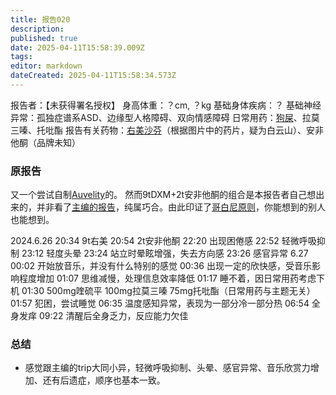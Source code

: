 ```yaml
---
title: 报告020
description: 
published: true
date: 2025-04-11T15:58:39.009Z
tags: 
editor: markdown
dateCreated: 2025-04-11T15:58:34.573Z
---
```


﻿报告者：【未获得署名授权】
身高体重：？cm, ？kg
基础身体疾病：？
基础神经异常：孤独症谱系ASD、边缘型人格障碍、双向情感障碍
日常用药：[狗屎](/QTP/)、拉莫三嗪、托吡酯
报告有关药物：[右美沙芬](/DXM/)（根据图片中的药片，疑为白云山）、安非他酮（品牌未知）

### 原报告
又一个尝试自制[Auvelity](/NMDA%E6%8A%97%E6%8A%91%E9%83%81/#%E5%B7%B2%E4%B8%8A%E5%B8%82)的。
然而9tDXM+2t安非他酮的组合是本报告者自己想出来的，并非看了[主编的报告](/report/RP010/)，纯属巧合。由此印证了[哥白尼原则](https://en.wikipedia.org/wiki/Copernican_principle)，你能想到的别人也能想到。

2024.6.26
20:34	9t右美 
20:54	2t安非他酮 
22:20	出现困倦感 
22:52	轻微呼吸抑制 
23:12	轻度头晕 
23:24	站立时晕眩增强，失去方向感 
23:26	感官异常 
6.27 00:02	开始放音乐，并没有什么特别的感觉 
00:36	出现一定的欣快感，受音乐影响程度增加 
01:07	思维减慢，处理信息效率降低 
01:17	睡不着，因日常用药考虑下机 
01:30	500mg喹硫平 100mg拉莫三嗪 75mg托吡酯（日常用药与主题无关） 
01:57	犯困，尝试睡觉 
06:35	温度感知异常，表现为一部分冷一部分热
06:54	全身发痒 
09:22	清醒后全身乏力，反应能力欠佳

### 总结
- 感觉跟主编的trip大同小异，轻微呼吸抑制、头晕、感官异常、音乐欣赏力增加、还有后遗症，顺序也基本一致。
